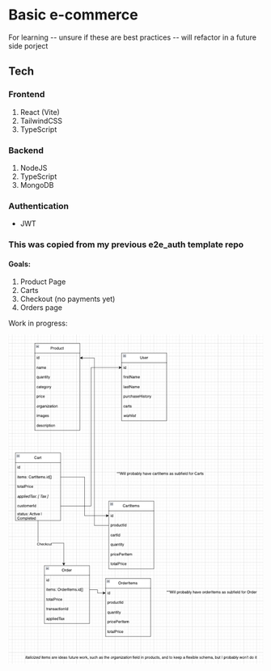 # Basic e-commerce

For learning -- unsure if these are best practices -- will refactor in a future side porject

## Tech

### Frontend
1. React (Vite)
2. TailwindCSS
3. TypeScript

### Backend
1. NodeJS 
2. TypeScript
3. MongoDB


### Authentication

- JWT

### This was copied from my previous e2e_auth template repo

#### Goals:

1. Product Page
2. Carts  
3. Checkout (no payments yet)
4. Orders page

Work in progress:

![Alt text](image.png)